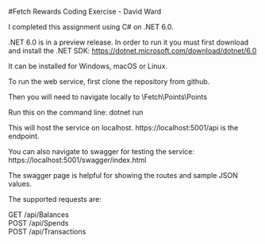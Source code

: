 #Fetch Rewards Coding Exercise - David Ward


I completed this assignment using C# on .NET 6.0.

.NET 6.0 is in a preview release. In order to run it you must first download and install the .NET SDK:
https://dotnet.microsoft.com/download/dotnet/6.0

It can be installed for Windows, macOS or Linux.

To run the web service, first clone the repository from github.

Then you will need to navigate locally to \Fetch\Points\Points

Run this on the command line:
dotnet run

This will host the service on localhost.
https://localhost:5001/api is the endpoint.

You can also navigate to swagger for testing the service:
https://localhost:5001/swagger/index.html

The swagger page is helpful for showing the routes and sample JSON values.

The supported requests are:

GET /api/Balances  
POST /api/Spends  
POST /api/Transactions  
